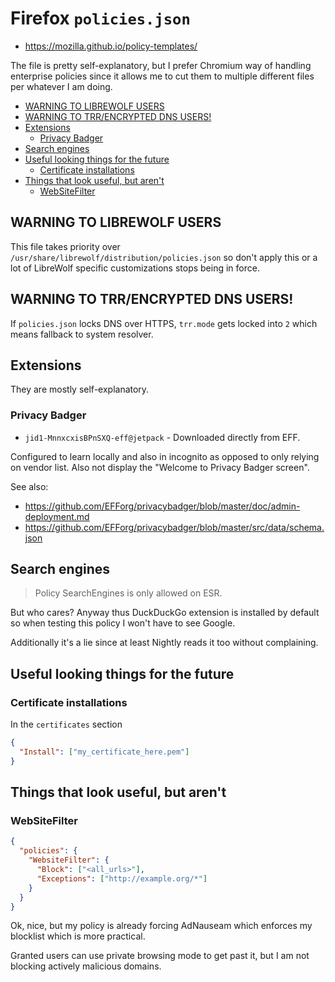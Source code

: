 # Firefox `policies.json`

- https://mozilla.github.io/policy-templates/

The file is pretty self-explanatory, but I prefer Chromium way of handling
enterprise policies since it allows me to cut them to multiple different files
per whatever I am doing.

<!-- editorconfig-checker-disable -->
<!-- prettier-ignore-start -->

<!-- START doctoc generated TOC please keep comment here to allow auto update -->
<!-- DON'T EDIT THIS SECTION, INSTEAD RE-RUN doctoc TO UPDATE -->

- [WARNING TO LIBREWOLF USERS](#warning-to-librewolf-users)
- [WARNING TO TRR/ENCRYPTED DNS USERS!](#warning-to-trrencrypted-dns-users)
- [Extensions](#extensions)
  - [Privacy Badger](#privacy-badger)
- [Search engines](#search-engines)
- [Useful looking things for the future](#useful-looking-things-for-the-future)
  - [Certificate installations](#certificate-installations)
- [Things that look useful, but aren't](#things-that-look-useful-but-arent)
  - [WebSiteFilter](#websitefilter)

<!-- END doctoc generated TOC please keep comment here to allow auto update -->

<!-- prettier-ignore-end -->
<!-- editorconfig-checker-enable -->

## WARNING TO LIBREWOLF USERS

This file takes priority over
`/usr/share/librewolf/distribution/policies.json` so don't apply this or
a lot of LibreWolf specific customizations stops being in force.

## WARNING TO TRR/ENCRYPTED DNS USERS!

If `policies.json` locks DNS over HTTPS, `trr.mode` gets locked into `2` which
means fallback to system resolver.

## Extensions

They are mostly self-explanatory.

### Privacy Badger

- `jid1-MnnxcxisBPnSXQ-eff@jetpack` - Downloaded directly from EFF.

Configured to learn locally and also in incognito as opposed to only relying
on vendor list. Also not display the "Welcome to Privacy Badger screen".

See also:

- https://github.com/EFForg/privacybadger/blob/master/doc/admin-deployment.md
- https://github.com/EFForg/privacybadger/blob/master/src/data/schema.json

## Search engines

> Policy SearchEngines is only allowed on ESR.

But who cares? Anyway thus DuckDuckGo extension is installed by default so
when testing this policy I won't have to see Google.

Additionally it's a lie since at least Nightly reads it too without
complaining.

## Useful looking things for the future

### Certificate installations

In the `certificates` section

```json
{
  "Install": ["my_certificate_here.pem"]
}
```

## Things that look useful, but aren't

### WebSiteFilter

```json
{
  "policies": {
    "WebsiteFilter": {
      "Block": ["<all_urls>"],
      "Exceptions": ["http://example.org/*"]
    }
  }
}
```

Ok, nice, but my policy is already forcing AdNauseam which enforces my
blocklist which is more practical.

Granted users can use private browsing mode to get past it, but I am not
blocking actively malicious domains.
